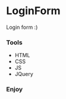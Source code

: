 # LoginForm
Login form :)
<h3>Tools</h3>
<ul>
  <li>HTML</li>
  <li>CSS</li>
  <li>JS</li>
  <li>JQuery</li>
</ul>
<h3>Enjoy</h3>



